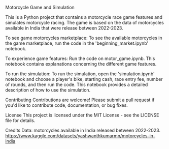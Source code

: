 Motorcycle Game and Simulation

This is a Python project that contains a motorcycle race game features and simulates motorcycle racing. 
The game is based on the data of motorcycles available in India that were release between 2022-2023.


To see game motorcycles marketplace:
To see the available motorcycles in the game marketplace, run the code in the 'beginning_market.ipynb' notebook.



To experience game features:
Run the code on motor_game.ipynb. This notebook contains explanations concerning the different game features.



To run the simulation:
To run the simulation, open the 'simulation.ipynb' notebook and choose a player's bike, starting cash, race entry fee, 
number of rounds, and then run the code. This notebook provides a detailed description of how to use the simulation.



Contributing
Contributions are welcome! Please submit a pull request if you'd like to contribute code, documentation, or bug fixes.


License
This project is licensed under the MIT License - see the LICENSE file for details.


Credits
Data: motorcycles available in India released between 2022-2023.
https://www.kaggle.com/datasets/yashwanthkumarmn/motorcycles-in-india